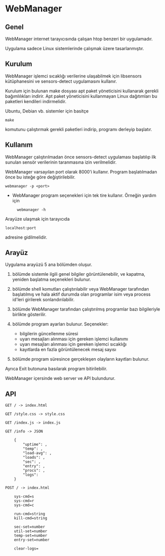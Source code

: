 # WebManager

## Genel

WebManager internet tarayıcısında çalışan htop benzeri bir uygulamadır.

Uygulama sadece Linux sistemlerinde çalışmak üzere tasarlanmıştır.

## Kurulum

WebManager işlemci sıcaklığı verilerine ulaşabilmek için libsensors kütüphanesini ve sensors-detect uygulamasını kullanır.

Kurulum için bulunan make dosyası apt paket yöneticisini kullanarak gerekli bağımlılıkları indirir. Apt paket yöneticisini kullanmayan Linux dağıtımları bu paketleri kendileri indirmelidir.

Ubuntu, Debian vb. sistemler için basitçe

    make

komutunu çalıştırmak gerekli paketleri indirip, programı derleyip başlatır.

## Kullanım

WebManager çalıştırılmadan önce sensors-detect uygulaması başlatılıp ilk sunulan sensör verilerinin taranmasına izin verilmelidir.

WebManager varsayılan port olarak 8000'i kullanır. Program başlatılmadan önce bu isteğe göre değiştirilebilir.

    webmanager -p <port>

- WebManager program seçenekleri için tek tire kullanır. Örneğin yardım için

        webmanager -h

Arayüze ulaşmak için tarayıcıda

    localhost:port

adresine gidilmelidir.

## Arayüz

Uygulama arayüzü 5 ana bölümden oluşur.

1. bölümde sistemle ilgili genel bilgiler görüntülenebilir, ve kapatma,
   yeniden başlatma seçenekleri bulunur.

2. bölümde shell komutları çalıştırılabilir veya WebManager tarafından
   başlatılmış ve hala aktif durumda olan programlar isim veya process id'leri girilerek sonlandırılabilir.

3. bölümde WebManager tarafından çalıştırılmış programlar bazı bilgileriyle
   birlikte gösterilir.

4. bölümde program ayarları bulunur. Seçenekler:

   - bilgilerin güncellenme süresi
   - uyarı mesajları alınması için gereken işlemci kullanımı
   - uyarı mesajları alınması için gereken işlemci sıcaklığı
   - kayıtlarda en fazla görüntülenecek mesaj sayısı

5. bölümde program süresince gerçekleşen olayların kayıtları bulunur.

Ayrıca Exit butonuna basılarak program bitirilebilir.

WebManager içersinde web server ve API bulundurur.

## API

    GET / -> index.html

    GET /style.css -> style.css

    GET /index.js -> index.js

    GET /info -> JSON

        {
            "uptime": ,
            "temp": ,
            "load-avg": ,
            "loads": ,
            "sec": ,
            "entry": ,
            "procs": ,
            "logs":
        }

    POST / -> index.html

        sys-cmd=s
        sys-cmd=r
        sys-cmd=c

        run-cmd=string
        kill-cmd=string

        sec-set=number
        util-set=number
        temp-set=number
        entry-set=number

        clear-logs=
